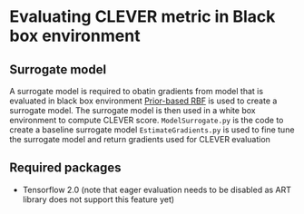 # Evaluating CLEVER metric in Black box environment

## Surrogate model
A surrogate model is required to obatin gradients from model that is evaluated in black box environment
[Prior-based RBF](https://papers.nips.cc/paper/9275-improving-black-box-adversarial-attacks-with-a-transfer-based-prior.pdf) is used to create a surrogate model. The surrogate model is then used in a white box environment to compute CLEVER score.
```ModelSurrogate.py``` is the code to create a baseline surrogate model
```EstimateGradients.py``` is used to fine tune the surrogate model and return gradients used for CLEVER evaluation


## Required packages

- Tensorflow 2.0 (note that eager evaluation needs to be disabled as ART library does not support this feature yet)


